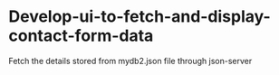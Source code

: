 # Develop-ui-to-fetch-and-display-contact-form-data
Fetch the details stored from mydb2.json file through json-server
